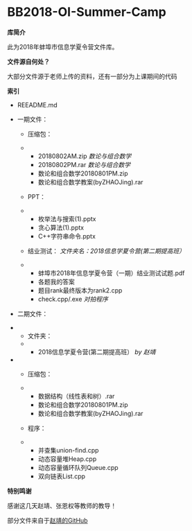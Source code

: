 # BB2018-OI-Summer-Camp

**库简介**

此为2018年蚌埠市信息学夏令营文件库。

**文件源自何处？**

大部分文件源于老师上传的资料，还有一部分为上课期间的代码

**索引**

- REEADME.md
- 一期文件：
  - 压缩包：
  - - 20180802AM.zip    *数论与组合数学*
    - 20180802PM.rar    *数论与组合数学*
    - 数论和组合数学20180801PM.zip
    - 数论和组合数学教案(byZHAOJing).rar
  - PPT：
  - - 枚举法与搜索(1).pptx
    - 贪心算法(1).pptx
    - C++字符串命令.pptx

  - 结业测试： _文件夹名：2018信息学夏令营(第二期提高班）_
  - - 蚌埠市2018年信息学夏令营（一期）结业测试试题.pdf
    - 各题我的答案
    - 题目rank最终版本为rank2.cpp
    - check.cpp/.exe _对拍程序_

- 二期文件：
- - 文件夹：
  - - 2018信息学夏令营(第二期提高班） _by 赵靖_

- - 压缩包：
  - + 数据结构（线性表和树）.rar
    + 数论和组合数学20180801PM.zip
    + 数论和组合数学教案(byZHAOJing).rar

  - 程序：
  - - 并查集union-find.cpp
    - 动态容量堆Heap.cpp
    - 动态容量循环队列Queue.cpp
    - 双向链表List.cpp

**特别鸣谢**

感谢这几天赵靖、张恩权等教师的教导！

部分文件来自于[赵靖的GitHub](https://github.com/webturing)